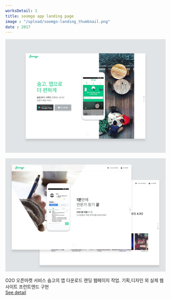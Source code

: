 ```yaml
---
worksDetail: 1
title: soomgo app landing page
image : "/upload/soomgo-landing_thumbnail.png"
date : 2017
---
```



![soomgo app design image part 1](../images/soomgo_landing2.png)

![soomgo app design image part 1](../images/soomgo_landing1.png)

O2O 오픈마켓 서비스 숨고의 앱 다운로드 랜딩 웹페이지 작업. 기획,디자인 외 실제 웹사이트 프런트엔드 구현\
[See detail](https://soomgo.com/app/)
